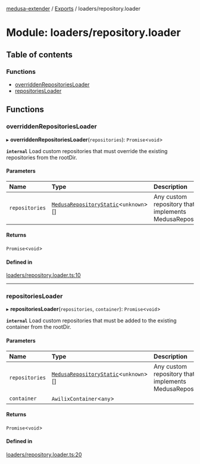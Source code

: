 [medusa-extender](../README.md) / [Exports](../modules.md) / loaders/repository.loader

# Module: loaders/repository.loader

## Table of contents

### Functions

- [overriddenRepositoriesLoader](loaders_repository_loader.md#overriddenrepositoriesloader)
- [repositoriesLoader](loaders_repository_loader.md#repositoriesloader)

## Functions

### overriddenRepositoriesLoader

▸ **overriddenRepositoriesLoader**(`repositories`): `Promise`<`void`\>

**`internal`**
Load custom repositories that must override the existing repositories from the rootDir.

#### Parameters

| Name | Type | Description |
| :------ | :------ | :------ |
| `repositories` | [`MedusaRepositoryStatic`](../interfaces/types.MedusaRepositoryStatic.md)<`unknown`\>[] | Any custom repository that implements MedusaRepository |

#### Returns

`Promise`<`void`\>

#### Defined in

[loaders/repository.loader.ts:10](https://github.com/adrien2p/medusa-extender/blob/7afa3be/src/loaders/repository.loader.ts#L10)

___

### repositoriesLoader

▸ **repositoriesLoader**(`repositories`, `container`): `Promise`<`void`\>

**`internal`**
Load custom repositories that must be added to the existing container from the rootDir.

#### Parameters

| Name | Type | Description |
| :------ | :------ | :------ |
| `repositories` | [`MedusaRepositoryStatic`](../interfaces/types.MedusaRepositoryStatic.md)<`unknown`\>[] | Any custom repository that implements MedusaRepository |
| `container` | `AwilixContainer`<`any`\> |  |

#### Returns

`Promise`<`void`\>

#### Defined in

[loaders/repository.loader.ts:20](https://github.com/adrien2p/medusa-extender/blob/7afa3be/src/loaders/repository.loader.ts#L20)

